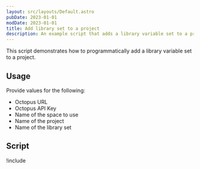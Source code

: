 ```yaml
---
layout: src/layouts/Default.astro
pubDate: 2023-01-01
modDate: 2023-01-01
title: Add library set to a project
description: An example script that adds a library variable set to a project.
---
```


This script demonstrates how to programmatically add a library variable set to a project.

## Usage

Provide values for the following:
- Octopus URL
- Octopus API Key
- Name of the space to use
- Name of the project
- Name of the library set

## Script

!include <add-library-set-to-project-scripts>